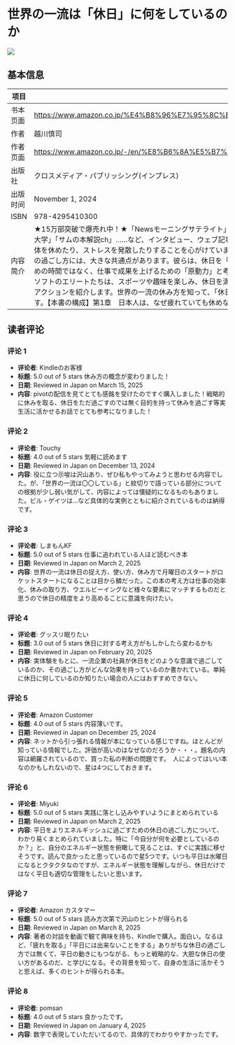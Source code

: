 # 世界の一流は「休日」に何をしているのか

![](https://m.media-amazon.com/images/I/71vXm0Z-hhL._SL1500_.jpg)

## 基本信息

| 项目 | 内容 |
| --- | --- |
| 书本页面 | https://www.amazon.co.jp/%E4%B8%96%E7%95%8C%E3%81%AE%E4%B8%80%E6%B5%81%E3%81%AF%E4%BC%91%E6%97%A5%E3%81%AB%E4%BD%95%E3%82%92%E3%81%97%E3%81%A6%E3%81%84%E3%82%8B%E3%81%AE%E3%81%8B/dp/4295410306 |
| 作者 | 越川慎司 |
| 作者页面 | https://www.amazon.co.jp/-/en/%E8%B6%8A%E5%B7%9D%E6%85%8E%E5%8F%B8/e/B01MQV6T1R/ref=dp_byline_cont_book_1 |
| 出版社 | クロスメディア・パブリッシング(インプレス) |
| 出版时间 | November 1, 2024 |
| ISBN | 978-4295410300 |
| 内容简介 | ★15万部突破で爆売れ中！★「Newsモーニングサテライト」（テレビ東京系）、時事通信（30紙に配信）「東洋経済オンライン」「プレジデントオンライン」「FRIDAYデジタル」「PHPオンライン」「集英社オンライン」「ビジネスブックマラソン」「PIVOT」「本要約チャンネル」「学識サロン」「フェルミ漫画大学」「サムの本解説ch」……など、インタビュー、ウェブ記事から動画まで、さまざまなメディアで紹介され圧倒的大反響！▼きちんと休んでいるのに仕事の疲れが抜けない皆さん、　「土曜」と「日曜」で同じ過ごし方をしていませんか？日本のビジネスパーソンは、休日を「休息」の時間と考えて、身体を休めたり、ストレスを発散したりすることを心がけていますが、必ずしも思い通りにはなっていません。休みが明けても、疲れは依然として残ったままで、ストレスも解消されていない……と感じている人がたくさんいるのではないでしょうか。一方、世界水準のエリートであるエグゼクティブの休日の過ごし方には、大きな共通点があります。彼らは、休日を「何もしない時間」と考えるのではなく、「積極的にエネルギーをチャージ（休養）する時間」と「知的エネルギー（教養）を蓄える時間」と位置づけているのです。▼世界の一流が休日に必ずすること、絶対しないこと彼らは休日を、休息のための時間ではなく、仕事で成果を上げるための「原動力」と考えています。筆者が注目したのは、彼らがそれを「楽しんでやっている」ことです。仕事を成功に導くための準備というと、多くの人が「苦行」や「修行」を連想して、ウンザリした気持ちになると思います。しかし、筆者が在籍したマイクロソフトのエリートたちは、スポーツや趣味を楽しみ、休日を満喫することで、自己再生とエネルギー・チャージという二つの目的を実現していたのです。本書では、世界の最前線で活躍する一流のビジネスパーソンの休日の過ごし方をお伝えすることで、すぐに実践できる「休み方改革」のための具体的なアクションを紹介します。世界の一流の休み方を知って、「休日の解像度」を上げることは、これまでとは違った視点で自分の休み方を見つめ直すきっかけになります。「こんな考え方もあるんだな」という新たな気づきが、あなたの休日を充実させて、毎日の生活にメリハリを与えてくれることになるのです。【本書の構成】第1章　日本人は、なぜ疲れていても休めないのか？第2章　ここが違う！「世界」の休日と「日本」の休日第3章　世界の一流は休日に「自己効力感」を高める第4章　「土曜」と「日曜」を戦略的に使い分ける第5章　休日に「1日7分」の新習慣 |

## 读者评论

### 评论 1

- **评论者**: Kindleのお客様
- **标题**: 5.0 out of 5 stars
休み方の概念が変わりました！
- **日期**: Reviewed in Japan on March 15, 2025
- **内容**: pivotの配信を見てとても感銘を受けたのですぐ購入しました！戦略的に休みを取る、休日をただ過ごすのでは無く目的を持って休みを過ごす等実生活に活かせるお話でとても参考になりました！

### 评论 2

- **评论者**: Touchy
- **标题**: 4.0 out of 5 stars
気軽に読めます
- **日期**: Reviewed in Japan on December 13, 2024
- **内容**: 役に立つ示唆は沢山あり、ぜひ私もやってみようと思わせる内容でした。が、「世界の一流は〇〇している」と紋切りで語っている部分についての根拠が少し弱い気がして、内容によっては懐疑的になるものもありました。ビル・ゲイツは…など具体的な実例とともに紹介されているものは納得です。

### 评论 3

- **评论者**: しまもんKF
- **标题**: 5.0 out of 5 stars
仕事に追われている人ほど読むべき本
- **日期**: Reviewed in Japan on March 2, 2025
- **内容**: 世界の一流は休日の捉え方、使い方、休み方で月曜日のスタートがロケットスタートになることは目から鱗だった。この本の考え方は仕事の効率化、休みの取り方、ウエルビーイングなど様々な要素にマッチするものだと思うので休日の精度をより高めることに意識を向けたい。

### 评论 4

- **评论者**: グッスリ眠りたい
- **标题**: 3.0 out of 5 stars
休日に対する考え方がもしかしたら変わるかも
- **日期**: Reviewed in Japan on February 20, 2025
- **内容**: 実体験をもとに、一流企業の社員が休日をどのような意識で過ごしているのか、その過ごし方がどんな効果を持っているのか書かれている。単純に休日に何しているのか知りたい場合の人にはおすすめできない。

### 评论 5

- **评论者**: Amazon Customer
- **标题**: 4.0 out of 5 stars
内容薄いです。
- **日期**: Reviewed in Japan on December 25, 2024
- **内容**: ネットから引っ張れる情報が本になっている感じですね。ほとんどが知っている情報でした。評価が高いのはなぜなのだろうか・・・。題名の内容は網羅されているので、買った私の判断の問題です。　人によってはいい本なのかもしれないので、星は4つにしておきます。

### 评论 6

- **评论者**: Miyuki
- **标题**: 5.0 out of 5 stars
実践に落とし込みやすいようにまとめられている
- **日期**: Reviewed in Japan on March 2, 2025
- **内容**: 平日をよりエネルギッシュに過ごすための休日の過ごし方について、わかり易くまとめられていました。特に「今自分が何を必要としているのか？」と、自分のエネルギー状態を俯瞰して見ることは、すぐに実践に移せそうです。読んで良かったと思っているので星5つです。いつも平日は水曜日になるとクタクタなのですが、エネルギー状態を理解しながら、休日だけではなく平日も適切な管理をしたいと思います。

### 评论 7

- **评论者**: Amazon カスタマー
- **标题**: 5.0 out of 5 stars
読み方次第で沢山のヒントが得られる
- **日期**: Reviewed in Japan on March 8, 2025
- **内容**: 著者の対談を動画で観て興味を持ち、Kindleで購入。面白い。なるほど、「疲れを取る」「平日には出来ないことをする」ありがちな休日の過ごし方では無くて、平日の動きにもつながる、もっと戦略的な、大胆な休日の使い方があるのだ、と学びになる。その背景を知って、自身の生活に活かそうと思えば、多くのヒントが得られる本。

### 评论 8

- **评论者**: pomsan
- **标题**: 4.0 out of 5 stars
良かったです。
- **日期**: Reviewed in Japan on January 4, 2025
- **内容**: 数字で表現していただいてるので、具体的でわかりやすかったです。
